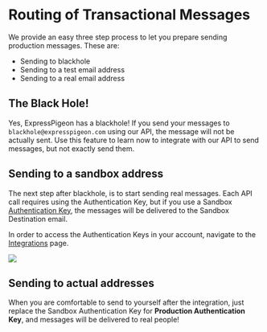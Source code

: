 # Routing of Transactional Messages

We provide an easy three step process to let you prepare sending production messages. These are:

* Sending to blackhole
* Sending to a test email address
* Sending to a real email address

## The Black Hole!

Yes, ExpressPigeon has a blackhole! If you send your messages to `blackhole@expresspigeon.com` using our API,
the message will not be actually sent. Use this feature to learn now to integrate with our API to send messages,
but not exactly send them.


## Sending to a sandbox address

The next step after blackhole, is to start sending real messages. Each API call requires using the Authentication Key,
but if you use a Sandbox [Authentication Key](security-and-authentication), the messages will be delivered to
the Sandbox Destination email.

In order to access the Authentication Keys in your account, navigate to the [Integrations](https://expresspigeon.com/settings/integrations)
page.

![](images/sandbox-key.png)

## Sending to actual addresses

When you are comfortable to send to yourself after the integration, just replace the Sandbox Authentication Key for **Production Authentication Key**, 
and messages will be delivered to real people!
